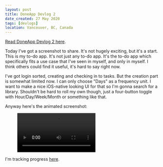 ```yaml
---
layout: post
title: DoneApp Devlog 2
date_created: 27 May 2020
tags: [devlogs]
location: Vancouver, BC, Canada
---
```


[Read DoneApp Devlog 2 here](/blog/done-devlog-2).

Today I've got a screenshot to share. It's not hugely exciting, but it's a start. This is my to-do app. It's not just any to-do app. It's the to-do app which specifically fits a use case that I've seen in myself, and only in myself. I think others could find it useful, it's hard to say right now.

I've got login sorted, creating and checking in to tasks. But the creation part is somewhat limited now. I can only choose "Days" as a frequency unit. I want to make a nice iOS-native looking UI for that so I'm gonna search for a library. Shouldn't be hard to roll my own though, just a four-button toggle with Hour/Day/Week/Month or something like that.

Anyway here's the animated screenshot:

<figure class="center" style='width:256px'>
  <video controls width="256">
    <source src="/img/devlogs/doneapp-3.mp4" type="video/mp4" autoplay>
  </video>
</figure>

I'm tracking progress [here](https://trello.com/c/mV3MomJ6/42-doneapp).
